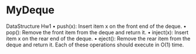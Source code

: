 # MyDeque
DataStructure Hw1
• push(x): Insert item x on the front end of the deque. 
• pop(): Remove the front item from the deque and return it. 
• inject(x): Insert item x on the rear end of the deque. 
• eject(): Remove the rear item from the deque and return
it. Each of these operations should execute in O(1) time. 

